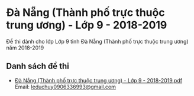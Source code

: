 # Đà Nẵng (Thành phố trực thuộc trung ương) - Lớp 9 - 2018-2019

Đề thi dành cho lớp Lớp 9 tỉnh Đà Nẵng (Thành phố trực thuộc trung ương) năm 2018-2019

## Danh sách đề thi

- [Đà Nẵng (Thành phố trực thuộc trung ương) - Lớp 9 - 2018-2019.pdf](Đà%20Nẵng%20(Thành%20phố%20trực%20thuộc%20trung%20ương)%20-%20Lớp%209%20-%202018-2019.pdf)
Email: leduchuy0906336993@gmail.com

